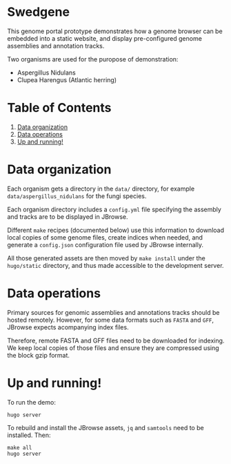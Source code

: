 Swedgene
========

This genome portal prototype demonstrates how a genome browser
can be embedded into a static website, and display pre-configured
genome assemblies and annotation tracks.

Two organisms are used for the puropose of demonstration:

-   Aspergillus Nidulans
-   Clupea Harengus (Atlantic herring)

# Table of Contents

1.  [Data organization](#org88ad8e6)
2.  [Data operations](#org1408eb3)
3.  [Up and running!](#org6eb5bf4)

<a id="org88ad8e6"></a>

# Data organization

Each organism gets a directory in the `data/` directory, for example
`data/aspergillus_nidulans` for the fungi species.

Each organism directory includes a `config.yml` file specifying
the assembly and tracks are to be displayed in JBrowse. 

Different `make` recipes (documented below) use this information to
download local copies of some genome files, create indices when
needed, and generate a `config.json` configuration file used by
JBrowse internally.

All those generated assets are then moved by `make install` under the
`hugo/static` directory, and thus made accessible to the development
server.


<a id="org1408eb3"></a>

# Data operations

Primary sources for genomic assemblies and annotations tracks should
be hosted remotely. However, for some data formats such as `FASTA` and
`GFF`, JBrowse expects acompanying index files.

Therefore, remote FASTA and GFF files need to be downloaded for
indexing. We keep local copies of those files and ensure they are
compressed using the block gzip format.


<a id="org6eb5bf4"></a>

# Up and running!


To run the demo:

    hugo server

To rebuild and install the JBrowse assets, `jq` and `samtools` need to
be installed. Then:

    make all
	hugo server
